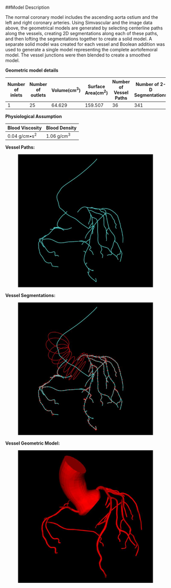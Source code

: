 ##Model Description

The normal coronary model includes the ascending aorta ostium and the left and right coronary arteries. Using Simvascular and the image data above, the geometrical models are generated by selecting centerline paths along the vessels, creating 2D segmentations along each of these paths, and then lofting the segmentations together to create a solid model.  A separate solid model was created for each vessel and Boolean addition was used to generate a single model representing the complete aortofemoral model. The vessel junctions were then blended to create a smoothed model.

**Geometric model details**
<table class="table table-bordered">
<thead>
<tr>
  <th>Number of inlets</th>
  <th>Number of outlets</th>
  <th>Volume(cm<sup>3</sup>)</th>
  <th>Surface Area(cm<sup>2</sup>)</th>
  <th>Number of Vessel Paths</th>
  <th>Number of 2-D Segmentations</th>
</tr>
</thead>
<tr>
  <td>1</td>
  <td>25</td>
  <td>64.629</td>
  <td>159.507</td>
  <td>36</td>
  <td>341</td>
</tr>
</table>

**Physiological Assumption**
<table class="table table-bordered">
<thead>
<tr>
  <th>Blood Viscosity</th>
  <th>Blood Density</th>
</tr>
</thead>
<tr>
  <td>0.04 g/cm•s<sup>2</sup></td>
  <td>1.06 g/cm<sup>3</sup></td>
</tr>
</table>


**Vessel Paths:**

<figure>
  <img class="svImg svImgMd" src="clinical/coronary/imgs/paths.jpg"> 
  <figcaption class="svCaption" ></figcaption>
</figure>

**Vessel Segmentations:**

<figure>
  <img class="svImg svImgMd" src="clinical/coronary/imgs/segmentations.jpg"> 
  <figcaption class="svCaption" ></figcaption>
</figure>

**Vessel Geometric Model:**

<figure>
  <img class="svImg svImgMd" src="clinical/coronary/imgs/model.jpg"> 
  <figcaption class="svCaption" ></figcaption>
</figure>

